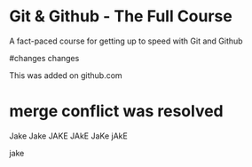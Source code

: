  # Git & Github - The Full Course

 A fact-paced course for getting up to speed with Git and Github



 #changes
 changes
 
 This was added on github.com
 
# merge conflict was resolved


Jake Jake JAKE
JAkE JaKe jAkE

jake
